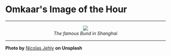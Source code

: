 # Omkaar's Image of the Hour

---

<div align="center">

<a href="https://unsplash.com/photos/shanghai-skyline-on-a-cloudy-day-0p37Ch2LYQc">
  <img src="https://images.unsplash.com/photo-1752662742861-fb76c71576d7?crop=entropy&cs=tinysrgb&fit=max&fm=jpg&ixid=M3w3NjA2Nzh8MHwxfHJhbmRvbXx8fHx8fHx8fDE3NTUzNzgwMDB8&ixlib=rb-4.1.0&q=80&w=1080" style="max-width:100%; height:auto;">
</a>

<br>
<i>The famous Bund in Shanghai</i>

</div>

---

**Photo by** [Nicolas Jehly](https://unsplash.com/@nicolasjehly) **on Unsplash**
